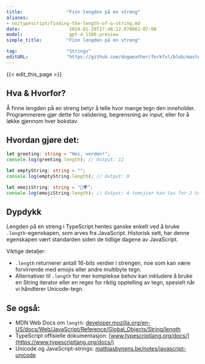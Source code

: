 ```yaml
---
title:                "Finn lengden på en streng"
aliases:
- no/typescript/finding-the-length-of-a-string.md
date:                  2024-01-20T17:48:12.878062-07:00
model:                 gpt-4-1106-preview
simple_title:         "Finn lengden på en streng"

tag:                  "Strings"
editURL:              "https://github.com/dogweather/forkful/blob/master/content/no/typescript/finding-the-length-of-a-string.md"
---
```


{{< edit_this_page >}}

## Hva & Hvorfor?
Å finne lengden på en streng betyr å telle hvor mange tegn den inneholder. Programmerere gjør dette for validering, begrensning av input, eller for å løkke gjennom hver bokstav.

## Hvordan gjøre det:
```TypeScript
let greeting: string = "Hei, verden!";
console.log(greeting.length); // Output: 12
```

```TypeScript
let emptyString: string = "";
console.log(emptyString.length); // Output: 0
```

```TypeScript
let emojiString: string = "👋🌍";
console.log(emojiString.length); // Output: 4 (emojier kan tas for 2 tegn hver)
```

## Dypdykk
Lengden på en streng i TypeScript hentes ganske enkelt ved å bruke `.length`-egenskapen, som arves fra JavaScript. Historisk sett, har denne egenskapen vært standarden siden de tidlige dagene av JavaScript. 

Viktige detaljer:
- `.length` returnerer antall 16-bits verdier i strengen, noe som kan være forvirrende med emojis eller andre multibyte tegn.
- Alternativer til `.length` for mer komplekse behov kan inkludere å bruke en String iterator eller en regex for riktig opptelling av tegn, spesielt når vi håndterer Unicode-tegn. 

## Se også:
- MDN Web Docs om `length`: [developer.mozilla.org/en-US/docs/Web/JavaScript/Reference/Global_Objects/String/length](https://developer.mozilla.org/en-US/docs/Web/JavaScript/Reference/Global_Objects/String/length)
- TypeScript offisielle dokumentasjon: [www.typescriptlang.org/docs/](https://www.typescriptlang.org/docs/)
- Unicode og JavaScript-strings: [mathiasbynens.be/notes/javascript-unicode](https://mathiasbynens.be/notes/javascript-unicode)

